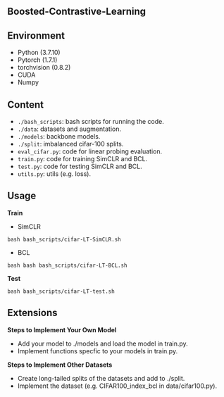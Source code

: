 ## Boosted-Contrastive-Learning

## Environment
- Python (3.7.10)
- Pytorch (1.7.1)
- torchvision (0.8.2)
- CUDA
- Numpy

## Content

- ```./bash_scripts```: bash scripts for running the code.
- ```./data```: datasets and augmentation.
- ```./models```: backbone models.
- ```./split```: imbalanced cifar-100 splits.
- ```eval_cifar.py```: code for linear probing evaluation.
- ```train.py```: code for training SimCLR and BCL.
- ```test.py```: code for testing SimCLR and BCL.
- ```utils.py```: utils (e.g. loss).

## Usage

**Train**

- SimCLR
```train SimCLR
bash bash_scripts/cifar-LT-SimCLR.sh
```

- BCL
```train BCL
bash bash bash_scripts/cifar-LT-BCL.sh
```

**Test**

```test
bash bash_scripts/cifar-LT-test.sh
```

## Extensions

**Steps to Implement Your Own Model**

- Add your model to ./models and load the model in train.py.
- Implement functions specfic to your models in train.py.

**Steps to Implement Other Datasets**

- Create long-tailed splits of the datasets and add to ./split.
- Implement the dataset (e.g. CIFAR100_index_bcl in data/cifar100.py).

